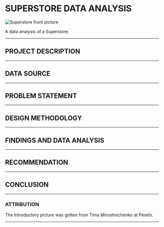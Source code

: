 # SUPERSTORE DATA ANALYSIS
![Superstore front picture](https://user-images.githubusercontent.com/78387629/185406525-a28f2914-2391-4fc9-a05f-99bf221d9e6b.png)

A data analysis of a Superstore.
___
## PROJECT DESCRIPTION
___
## DATA SOURCE
___
## PROBLEM STATEMENT
___
## DESIGN METHODOLOGY
___
## FINDINGS AND DATA ANALYSIS
___
## RECOMMENDATION
___
## CONCLUSION
___
### ATTRIBUTION
The Introductory picture was gotten from Tima Miroshnichenko at Pexels.
___
